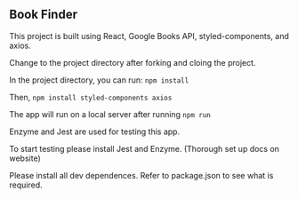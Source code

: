 ## Book Finder
This project is built using React, Google Books API, styled-components, and axios.

Change to the project directory after forking and cloing the project.

In the project directory, you can run: `npm install`

Then, `npm install styled-components axios`

The app will run on a local server after running `npm run`



Enzyme and Jest are used for testing this app.

To start testing please install Jest and Enzyme. (Thorough set up docs on website)

Please install all dev dependences. Refer to package.json to see what is required.
